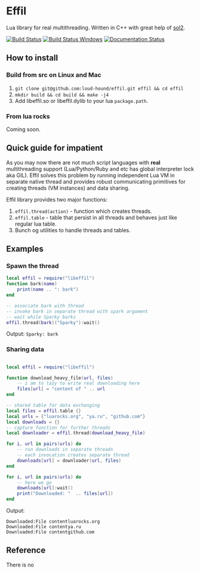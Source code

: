 # Effil
Lua library for real multithreading. Written in C++ with great help of [sol2](https://github.com/ThePhD/sol2).

[![Build Status](https://travis-ci.org/loud-hound/effil.svg?branch=master)](https://travis-ci.org/loud-hound/effil)
[![Build Status Windows](https://ci.appveyor.com/api/projects/status/us6uh4e5q597jj54?svg=true)](https://ci.appveyor.com/project/loud-hound/effil/branch/master)
[![Documentation Status](https://readthedocs.org/projects/effil/badge/?version=latest)](http://effil.readthedocs.io/en/latest/?badge=latest)

## How to install
### Build from src on Linux and Mac
1. `git clone git@github.com:loud-hound/effil.git effil && cd effil`
2. `mkdir build && cd build && make -j4 `
3. Add libeffil.so or libeffil.dylib to your lua `package.path`.

### From lua rocks
Coming soon.

## Quick guide for impatient
As you may now there are not much script
languages with **real** multithreading support
(Lua/Python/Ruby and etc has global interpreter lock aka GIL).
Effil solves this problem by running independent Lua VM
in separate native thread and provides robust communicating primitives
for creating threads (VM instances) and data sharing.

Effil library provides two major functions:
1. `effil.thread(action)` - function which creates threads.
2. `effil.table` - table that persist in all threads and behaves just like regular lua table.
3. Bunch og utilities to handle threads and tables.

## Examples
### Spawn the thread
```lua
local effil = require("libeffil")
function bark(name)
    print(name .. ": bark")
end

-- associate bark with thread
-- invoke bark in separate thread with spark argument
-- wait while Sparky barks
effil.thread(bark)("Sparky"):wait()
```
Output: `Sparky: bark`
### Sharing data
```lua

local effil = require("libeffil")

function download_heavy_file(url, files)
    -- i am to lazy to write real downloading here
    files[url] = "content of " .. url
end

-- shared table for data exchanging
local files = effil.table {}
local urls = {"luarocks.org", "ya.ru", "github.com"}
local downloads = {}
-- capture function for further threads
local downloader = effil.thread(download_heavy_file)

for i, url in pairs(urls) do
    -- run downloads in separate threads
    -- each invocation creates separate thread
    downloads[url] = downloader(url, files)
end

for i, url in pairs(urls) do
    -- here we go
    downloads[url]:wait()
    print("Downloaded: "  .. files[url])
end

```
Output:
```
Downloaded:File contentluarocks.org
Downloaded:File contentya.ru
Downloaded:File contentgithub.com
```

## Reference
There is no